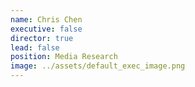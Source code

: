 ```yaml
---
name: Chris Chen
executive: false
director: true
lead: false
position: Media Research
image: ../assets/default_exec_image.png
---
```

